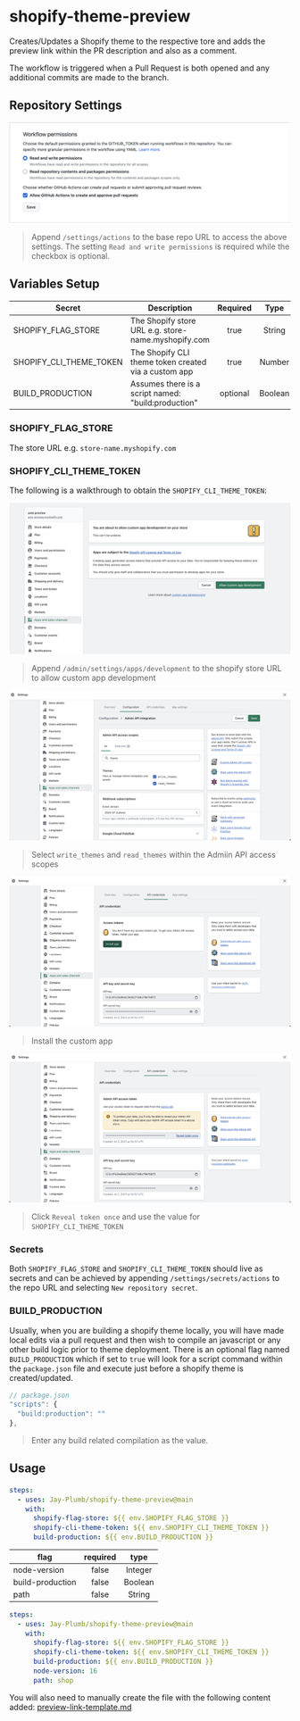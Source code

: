 # shopify-theme-preview

Creates/Updates a Shopify theme to the respective tore and adds the preview link within the PR description and also as a comment.

The workflow is triggered when a Pull Request is both opened and any additional commits are made to the branch.

## Repository Settings

![permissions](./docs/permissions.png)

> Append `/settings/actions` to the base repo URL to access the above settings. The setting `Read and write permissions` is required while the checkbox is optional.

## Variables Setup

| Secret                  | Description                                          | Required |  Type   |
| ----------------------- | ---------------------------------------------------- | :------: | :-----: |
| SHOPIFY_FLAG_STORE      | The Shopify store URL e.g. store-name.myshopify.com  |   true   | String  |
| SHOPIFY_CLI_THEME_TOKEN | The Shopify CLI theme token created via a custom app |   true   | Number  |
| BUILD_PRODUCTION        | Assumes there is a script named: "build:production"  | optional | Boolean |

### SHOPIFY_FLAG_STORE

The store URL e.g. `store-name.myshopify.com`

### SHOPIFY_CLI_THEME_TOKEN

The following is a walkthrough to obtain the `SHOPIFY_CLI_THEME_TOKEN`:

![app create custom](./docs/app-create-custom.png)

> Append `/admin/settings/apps/development` to the shopify store URL to allow custom app development

![app scopes](./docs/app-scopes.png)

> Select `write_themes` and `read_themes` within the Admiin API access scopes

![app install](./docs/app-install.png)

> Install the custom app

![app api access](./docs/app-api-access.png)

> Click `Reveal token once` and use the value for `SHOPIFY_CLI_THEME_TOKEN`

### Secrets

Both `SHOPIFY_FLAG_STORE` and `SHOPIFY_CLI_THEME_TOKEN` should live as secrets and can be achieved by appending `/settings/secrets/actions` to the repo URL and selecting `New repository secret`.

### BUILD_PRODUCTION

Usually, when you are building a shopify theme locally, you will have made local edits via a pull request and then wish to compile an javascript
or any other build logic prior to theme deployment. There is an optional flag named `BUILD_PRODUCTION` which if set to `true` will look for a script command within the `package.json` file and execute just before a shopify theme is created/updated.

```js
// package.json
"scripts": {
  "build:production": ""
},
```

> Enter any build related compilation as the value.

## Usage

```yml
steps:
  - uses: Jay-Plumb/shopify-theme-preview@main
    with:
      shopify-flag-store: ${{ env.SHOPIFY_FLAG_STORE }}
      shopify-cli-theme-token: ${{ env.SHOPIFY_CLI_THEME_TOKEN }}
      build-production: ${{ env.BUILD_PRODUCTION }}
```

| flag             | required |  type   |
| ---------------- | :------: | :-----: |
| node-version     |  false   | Integer |
| build-production |  false   | Boolean |
| path             |  false   | String  |

```yml
steps:
  - uses: Jay-Plumb/shopify-theme-preview@main
    with:
      shopify-flag-store: ${{ env.SHOPIFY_FLAG_STORE }}
      shopify-cli-theme-token: ${{ env.SHOPIFY_CLI_THEME_TOKEN }}
      build-production: ${{ env.BUILD_PRODUCTION }}
      node-version: 16
      path: shop
```

You will also need to manually create the file with the following content added: [preview-link-template.md](.github/preview-link-template.md)
